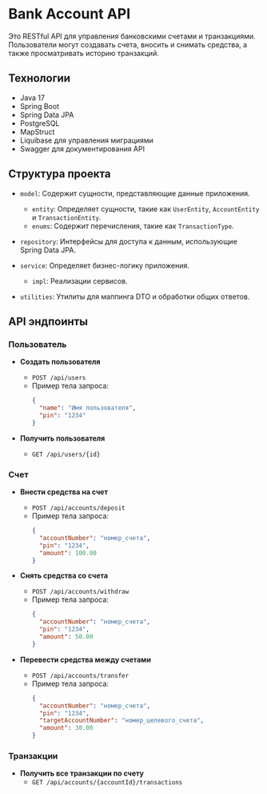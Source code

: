 # Bank Account API

Это RESTful API для управления банковскими счетами и транзакциями. Пользователи могут создавать счета, вносить и снимать средства, а также просматривать историю транзакций.

## Технологии

- Java 17
- Spring Boot
- Spring Data JPA
- PostgreSQL
- MapStruct
- Liquibase для управления миграциями
- Swagger для документирования API

## Структура проекта

- `model`: Содержит сущности, представляющие данные приложения.
    - `entity`: Определяет сущности, такие как `UserEntity`, `AccountEntity` и `TransactionEntity`.
    - `enums`: Содержит перечисления, такие как `TransactionType`.

- `repository`: Интерфейсы для доступа к данным, использующие Spring Data JPA.

- `service`: Определяет бизнес-логику приложения.
    - `impl`: Реализации сервисов.

- `utilities`: Утилиты для маппинга DTO и обработки общих ответов.

## API эндпоинты

### Пользователь

- **Создать пользователя**
    - `POST /api/users`
    - Пример тела запроса:
      ```json
      {
        "name": "Имя пользователя",
        "pin": "1234"
      }
      ```

- **Получить пользователя**
    - `GET /api/users/{id}`

### Счет

- **Внести средства на счет**
    - `POST /api/accounts/deposit`
    - Пример тела запроса:
      ```json
      {
        "accountNumber": "номер_счета",
        "pin": "1234",
        "amount": 100.00
      }
      ```

- **Снять средства со счета**
    - `POST /api/accounts/withdraw`
    - Пример тела запроса:
      ```json
      {
        "accountNumber": "номер_счета",
        "pin": "1234",
        "amount": 50.00
      }
      ```

- **Перевести средства между счетами**
    - `POST /api/accounts/transfer`
    - Пример тела запроса:
      ```json
      {
        "accountNumber": "номер_счета",
        "pin": "1234",
        "targetAccountNumber": "номер_целевого_счета",
        "amount": 30.00
      }
      ```

### Транзакции

- **Получить все транзакции по счету**
    - `GET /api/accounts/{accountId}/transactions`